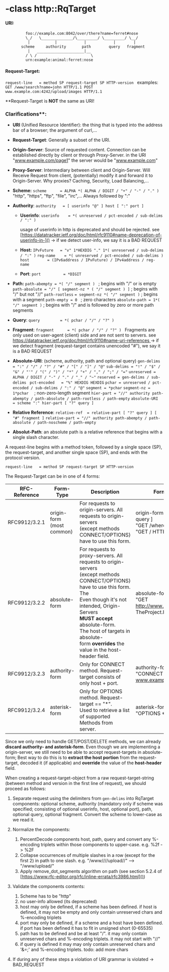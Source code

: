 # -class http::RqTarget

#### URI:

```
         foo://example.com:8042/over/there?name=ferret#nose
         \_/   \______________/\_________/ \_________/ \__/
          |           |            |            |        |
       scheme     authority       path        query   fragment
          |   _____________________|__
         / \ /                        \
         urn:example:animal:ferret:nose
```

#### Request-Target:

`request-line   = method SP request-target SP HTTP-version `
examples:
`GET /www/search?name=john HTTP/1.1 POST www.example.com:4242/upload/images HTTP/1.1`

**Request-Target is **NOT** the same as URI!

### Clarifications**:

* **URI** (Unified Resource Identifier): the thing that is typed into the address bar of a browser; the argument of curl,...
* **Request-Target**: Generally a subset of the URI.
* **Origin-Server**: Source of requested content. Connection can be established directly by client or through Proxy-Server. in the URI "www.example.com/page1" the server would be "www.example.com"
* **Proxy-Server**: Intermediary between client and Origin-Server. Will Receive Request from client, (potentially) modify it and forward it to Origin-Server. Why proxies? Caching, Security, Load Balancing,...
* **Scheme:**
  `scheme      = ALPHA *( ALPHA / DIGIT / "+" / "-" / "." )`
  "http", "https", "ftp", "file", "irc",... Always followed by ":"
* **Authority**:
  `authority   = [ userinfo "@" ] host [ ":" port ]`

  * **Userinfo**:
    `userinfo    = *( unreserved / pct-encoded / sub-delims / ":" )`

    usage of userinfo in http is deprecated and should be rejected. see [https://datatracker.ietf.org/doc/html/rfc9110#name-deprecation-of-userinfo-in-]()
    -> if we detect user-info, we say it is a BAD REQUEST
  * **Host:**
    `IPvFuture   = "v" 1*HEXDIG "." 1*( unreserved / sub-delims / ":" )`
    `reg-name    = *( unreserved / pct-encoded / sub-delims )`
    `host        = (IPv6address / IPvFuture) / IPv4address / reg-name `
  * **Port**:
    `port          = *DIGIT`
* **Path:**
  `path-abempty = *( "/" segment ) `                              ; begins with "/" or is empty
  `path-absolute = "/" [ segment-nz * ( "/" segment ) ]` ; begins with "/" but not "//"
  `path-rootless`	`= segment-nz *( "/" segment )`	  ; begins with a segment
  `path-empty = 0 `						  ; zero characters
  `absolute-path = 1*( "/" segment )`      ; begins with "/" and is followed by zero or more path segments
* **Query**:
  `query         = *( pchar / "/" / "?" )`
* **Fragment**:
  `fragment      = *( pchar / "/" / "?" ) `
  Fragments are only used on user-agent (client) side and are not sent to servers. see [https://datatracker.ietf.org/doc/html/rfc9110#name-uri-references
  ]()-> if we detect fragment (request-target contains unencoded "#"), we say it is a BAD REQUEST
* **Absolute-URI**: (scheme, authority, path and optional query)
  `gen-delims = ":" / "/" / "?" / "#" / "[" / "]" / "@"`
  `sub-delims = "!" / "$" / "&" / "'" / "(" / ")" / "*" / "+" / "," / ";" / "="`
  `unreserved = ALPHA / DIGIT / "-" / "." / "_" / "~"`
  `reserved = gen-delims / sub-delims `
  `pct-encoded   = "%" HEXDIG HEXDIG`
  `pchar = unreserved / pct-encoded / sub-delims / ":" / "@"`
  `segment = *pchar`
  `segment-nz = 1*pchar  ` ; non-zero-length segment
  `hier-part = "//" authority path-abempty / path-absolute / path-rootless / path-empty`
  `absolute-URI  = scheme ":" hier-part [ "?" query ]`
* **Relative Reference**:
  `relative-ref  = relative-part [ "?" query ] [ "#" fragment ]`
  `relative-part = "//" authority path-abempty / path-absolute / path-noscheme / path-empty`
* **Absolut-Path**:
  an absolute path is a relative reference that begins with a single slash character.

A request-line begins with a method token, followed by a single space (SP), the request-target, and another single space (SP), and ends with the protocol version.

`request-line   = method SP request-target SP HTTP-version`

The Request-Target can be in one of 4 forms:

| RFC-Reference | Form-Type                      | Description                                                                                                                                                                                                                                                                                                                                  | Format & Example(s)                                                                                    |
| ------------- | ------------------------------ | -------------------------------------------------------------------------------------------------------------------------------------------------------------------------------------------------------------------------------------------------------------------------------------------------------------------------------------------- | ------------------------------------------------------------------------------------------------------ |
| RFC9912/3.2.1 | origin-form<br />(most common) | For requests to origin-servers. All requests to origin-servers<br />(except methods CONNECT/OPTIONS) have to use this form.                                                                                                                                                                                                                  | origin-form    = absolute-path [ "?" query ]<br />"GET /where?q=now HTTP/1.1"<br />"GET / HTTP/1.1"    |
| RFC9912/3.2.2 | absolute-form                  | For requests to proxy-servers. All requests to origin-servers<br />(except methods CONNECT/OPTIONS) have to use this form.<br />The <br />Even though it's not intended, Origin-Servers **MUST** **accept** absolute-form.<br />The host of targets in absolute-form **overrides** the value in the host-header field. | absolute-form  = absolute-URI<br />"GET http://www.example.org/pub/WWW/<br />TheProject.html HTTP/1.1" |
| RFC9912/3.2.3 | authority-form                 | Only for CONNECT method. Request-target consists of only host + port.                                                                                                                                                                                                                                                                       | authority-form = uri-host ":" port<br />"CONNECT www.example.com:7070"                                 |
| RFC9912/3.2.4 | asterisk-form                  | Only for OPTIONS method. Request-target == "*".<br />Used to retrieve a list of supported Methods from server.                                                                                                                                                                                                                               | asterisk-form  = "*"<br />"OPTIONS * HTTP/1.1"                                                         |

Since we only need to handle GET/POST/DELETE methods, we can already **discard authority- and asterisk-form**.
Even though we are implementing a origin-server, we still need to be able to accept request-targets in absolute-form;
Best way to do this is to **extract the host portion** from the request-target, decoded it (if applicable) and **override** the value of the **host-header** field.

When creating a request-target-object from a raw request-target-string (between method and version in the first line of request), we should proceed as follows:

1. Separate request using the delimiters from  `gen-delims`  into RqTarget components: optional scheme, authority (mandatory only if scheme was specified; consisting of optional userinfo, host, optional port), path, optional query, optional fragment. Convert the scheme to lower-case as we read it.
2. Normalize the components:

   1. PercentDecode components host, path, query and convert any %-encoding triplets within those components to upper-case. e.g. %2f -> %2F
   2. Collapse occurrences of multiple slashes in a row (except for the first 2) in path to one slash. e.g. "/www////upload//" --> "/www/upload/"
   3. Apply remove_dot_segments algorithm on path (see section 5.2.4 of [https://www.rfc-editor.org/rfc/inline-errata/rfc3986.html]())
3. Validate the components contents:

   1. Scheme has to be "http"
   2. no user-info allowed (its deprecated)
   3. host may only be defined, if a scheme has been defined. if host is defined, it may not be empty and only contain unreserved chars and %-encoding triplets
   4. port may only be defined, if a scheme and a host have been defined. if port has been defined it has to fit in unsigned short (0-65535)
   5. path has to be defined and be at least "/". it may only contain unreserved chars and %-encoding triplets. it may not start with "//"
   6. if query is defined it may may only contain unreserved chars and '&=;' and %-encoding triplets. todo: add more chars
4. If during any of these steps a violation of URI grammar is violated -> BAD_REQUEST
